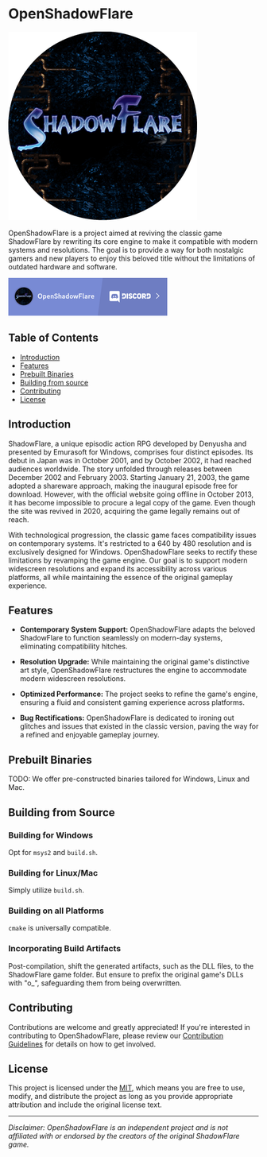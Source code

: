# OpenShadowFlare

![Project Logo](readme/sf-logo-lg.png)

OpenShadowFlare is a project aimed at reviving the classic game ShadowFlare by rewriting its core engine to make it compatible with modern systems and resolutions. The goal is to provide a way for both nostalgic gamers and new players to enjoy this beloved title without the limitations of outdated hardware and software.

[![name](readme/discord.png)](https://discord.gg/4F2dMu5qwQ)

## Table of Contents

- [Introduction](#introduction)
- [Features](#features)
- [Prebuilt Binaries](#prebuilt-binaries)
- [Building from source](#building-from-source)
- [Contributing](#contributing)
- [License](#license)

## Introduction

ShadowFlare, a unique episodic action RPG developed by Denyusha and presented by Emurasoft for Windows, comprises four distinct episodes. Its debut in Japan was in October 2001, and by October 2002, it had reached audiences worldwide. The story unfolded through releases between December 2002 and February 2003. Starting January 21, 2003, the game adopted a shareware approach, making the inaugural episode free for download. However, with the official website going offline in October 2013, it has become impossible to procure a legal copy of the game. Even though the site was revived in 2020, acquiring the game legally remains out of reach.

With technological progression, the classic game faces compatibility issues on contemporary systems. It's restricted to a 640 by 480 resolution and is exclusively designed for Windows. OpenShadowFlare seeks to rectify these limitations by revamping the game engine. Our goal is to support modern widescreen resolutions and expand its accessibility across various platforms, all while maintaining the essence of the original gameplay experience.


## Features

- **Contemporary System Support:** OpenShadowFlare adapts the beloved ShadowFlare to function seamlessly on modern-day systems, eliminating compatibility hitches.

- **Resolution Upgrade:** While maintaining the original game's distinctive art style, OpenShadowFlare restructures the engine to accommodate modern widescreen resolutions.

- **Optimized Performance:** The project seeks to refine the game's engine, ensuring a fluid and consistent gaming experience across platforms.

- **Bug Rectifications:** OpenShadowFlare is dedicated to ironing out glitches and issues that existed in the classic version, paving the way for a refined and enjoyable gameplay journey.

## Prebuilt Binaries

TODO: We offer pre-constructed binaries tailored for Windows, Linux and Mac.

## Building from Source

### Building for Windows
Opt for `msys2` and `build.sh`.

### Building for Linux/Mac
Simply utilize `build.sh`.

### Building on all Platforms
`cmake` is universally compatible.

### Incorporating Build Artifacts

Post-compilation, shift the generated artifacts, such as the DLL files, to the ShadowFlare game folder. But ensure to prefix the original game's DLLs with "o_", safeguarding them from being overwritten.


## Contributing

Contributions are welcome and greatly appreciated! If you're interested in contributing to OpenShadowFlare, please review our [Contribution Guidelines](readme/CONTRIBUTING.md) for details on how to get involved.

## License

This project is licensed under the [MIT](LICENSE), which means you are free to use, modify, and distribute the project as long as you provide appropriate attribution and include the original license text.

---

_Disclaimer: OpenShadowFlare is an independent project and is not affiliated with or endorsed by the creators of the original ShadowFlare game._
